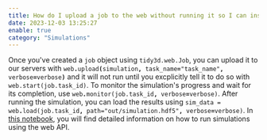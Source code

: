 ```yaml
---
title: How do I upload a job to the web without running it so I can inspect it first?
date: 2023-12-03 13:25:27
enable: true
category: "Simulations"
---
```

<div><div>Once you've created a <code>job</code> object using&nbsp;<code>tidy3d.web.Job</code>, you can upload it to our servers with <code>web<strong>.</strong>upload<strong>(</strong>simulation<strong>,</strong> task_name<strong>=</strong>"task_name"<strong>,</strong> verbose<strong>=</strong>verbose<strong>)</strong></code>&nbsp;and it will not run until you excplicitly tell it to do so with <code>web.start(job.task_id)</code>. To monitor the simulation's progress and wait for its completion, use <code>web<strong>.</strong>monitor(job.task_id<strong>,</strong> verbose<strong>=</strong>verbose)</code>. After running the simulation, you can load the results using <code>sim_data = web<strong>.</strong>load(job.task_id<strong>, </strong>path=​​​​​"out/simulation.hdf5"<strong>,</strong> verbose<strong>=</strong>verbose)</code>. In <a href="https://docs.flexcompute.com/projects/tidy3d/en/latest/notebooks/WebAPI.html">this notebook</a>, you will find detailed information on how to run simulations using the web API.</div></div>
